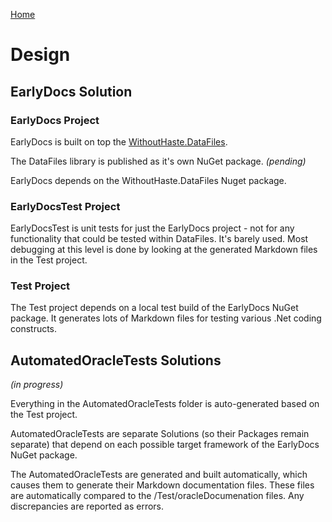 [Home](README.md)

# Design

## EarlyDocs Solution

### EarlyDocs Project

EarlyDocs is built on top the [WithoutHaste.DataFiles](https://github.com/WithoutHaste/WithoutHaste.DataFiles).

The DataFiles library is published as it's own NuGet package. _(pending)_

EarlyDocs depends on the WithoutHaste.DataFiles Nuget package.

### EarlyDocsTest Project

EarlyDocsTest is unit tests for just the EarlyDocs project - not for any functionality that could be tested within DataFiles. It's barely used. Most debugging at this level is done by looking at the generated Markdown files in the Test project.

### Test Project

The Test project depends on a local test build of the EarlyDocs NuGet package. It generates lots of Markdown files for testing various .Net coding constructs.

## AutomatedOracleTests Solutions

_(in progress)_  

Everything in the AutomatedOracleTests folder is auto-generated based on the Test project.

AutomatedOracleTests are separate Solutions (so their Packages remain separate) that depend on each possible target framework of the EarlyDocs NuGet package.

The AutomatedOracleTests are generated and built automatically, which causes them to generate their Markdown documentation files. These files are automatically compared to the /Test/oracleDocumenation files. Any discrepancies are reported as errors.

